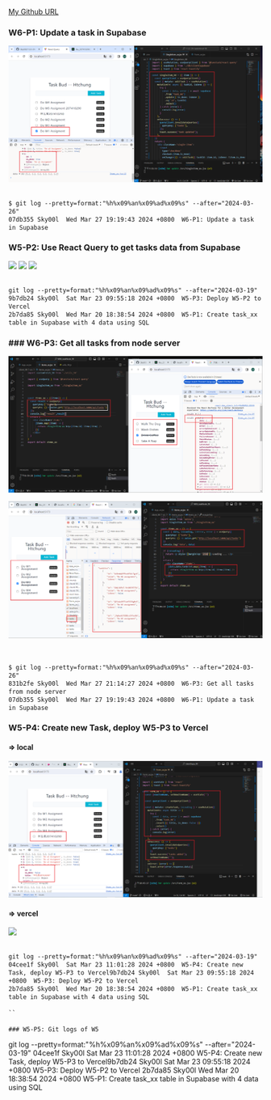 [My Github URL](https://github.com/Sky00l/1112-wp2-2N_90.git)

### W6-P1: Update a task in Supabase

![](w6-p1.png)

```

$ git log --pretty=format:"%h%x09%an%x09%ad%x09%s" --after="2024-03-26"
07db355 Sky00l  Wed Mar 27 19:19:43 2024 +0800  W6-P1: Update a task in Supabase

```

### W5-P2: Use React Query to get tasks data from Supabase

![](w5-p2-1.png)
![](w5-p2-2.png)
![](w5-p2-3.png)

```

git log --pretty=format:"%h%x09%an%x09%ad%x09%s" --after="2024-03-19"
9b7db24 Sky00l  Sat Mar 23 09:55:18 2024 +0800  W5-P3: Deploy W5-P2 to Vercel
2b7da85 Sky00l  Wed Mar 20 18:38:54 2024 +0800  W5-P1: Create task_xx table in Supabase with 4 data using SQL

```

###  ### W6-P3: Get all tasks from node server
 
![](w6-p3-1.png)
 
![](w6-p3-2.png)

```


$ git log --pretty=format:"%h%x09%an%x09%ad%x09%s" --after="2024-03-26"
831b2fe Sky00l  Wed Mar 27 21:14:27 2024 +0800  W6-P3: Get all tasks from node server
07db355 Sky00l  Wed Mar 27 19:19:43 2024 +0800  W6-P1: Update a task in Supabase

```

### W5-P4: Create new Task, deploy W5-P3 to Vercel
 
#### => local
 
![](w5-p4-1.png)
 
#### => vercel
 
![](w5-p4-2.png)

```

git log --pretty=format:"%h%x09%an%x09%ad%x09%s" --after="2024-03-19"
04cee1f Sky00l  Sat Mar 23 11:01:28 2024 +0800  W5-P4: Create new Task, deploy W5-P3 to Vercel9b7db24 Sky00l  Sat Mar 23 09:55:18 2024 +0800  W5-P3: Deploy W5-P2 to Vercel
2b7da85 Sky00l  Wed Mar 20 18:38:54 2024 +0800  W5-P1: Create task_xx table in Supabase with 4 data using SQL

``

### W5-P5: Git logs of W5

```

git log --pretty=format:"%h%x09%an%x09%ad%x09%s" --after="2024-03-19"
04cee1f Sky00l  Sat Mar 23 11:01:28 2024 +0800  W5-P4: Create new Task, deploy W5-P3 to Vercel9b7db24 Sky00l  Sat Mar 23 09:55:18 2024 +0800  W5-P3: Deploy W5-P2 to Vercel
2b7da85 Sky00l  Wed Mar 20 18:38:54 2024 +0800  W5-P1: Create task_xx table in Supabase with 4 data using SQL

```
